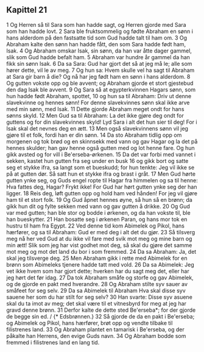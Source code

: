 ## Kapittel 21

1 Og Herren så til Sara som han hadde sagt, og Herren gjorde med Sara som han hadde lovt.
2 Sara ble fruktsommelig og fødte Abraham en sønn i hans alderdom på den fastsatte tid som Gud hadde talt til ham om.
3 Og Abraham kalte den sønn han hadde fått, den som Sara hadde født ham, Isak.
4 Og Abraham omskar Isak, sin sønn, da han var åtte dager gammel, slik som Gud hadde befalt ham.
5 Abraham var hundre år gammel da han fikk sin sønn Isak.
6 Da sa Sara: Gud har gjort det så at jeg må le; alle som hører dette, vil le av meg.
7 Og hun sa: Hvem skulle vel ha sagt til Abraham at Sara gir barn å die? Og nå har jeg født ham en sønn i hans alderdom.
8 Og gutten vokste opp og ble avvent; og Abraham gjorde et stort gjestebud den dag Isak ble avvent.
9 Og Sara så at egypterkvinnen Hagars sønn, som hun hadde født Abraham, spottet,
10 og hun sa til Abraham: Driv ut denne slavekvinne og hennes sønn! For denne slavekvinnes sønn skal ikke arve med min sønn, med Isak.
11 Dette gjorde Abraham meget ondt for hans sønns skyld.
12 Men Gud sa til Abraham: La det ikke gjøre deg ondt for guttens og for din slavekvinnes skyld! Lyd Sara i alt det hun sier til deg! For i Isak skal det nevnes deg en ætt.
13 Men også slavekvinnens sønn vil jeg gjøre til et folk, fordi han er din sønn.
14 Da sto Abraham tidlig opp om morgenen og tok brød og en skinnsekk med vann og gav Hagar og la det på hennes skulder; han gav henne også gutten med og lot henne fare. Og hun gikk avsted og for vill i Be'erseba-ørkenen.
15 Da det var forbi med vannet i sekken, kastet hun gutten fra seg under en busk
16 og gikk bort og satte seg et stykke ifra, sa langt som et bueskudd; for hun tenkte: Jeg vil ikke se på at gutten dør. Så satt hun et stykke ifra og brast i gråt.
17 Men Gud hørte gutten ynke seg, og Guds engel ropte til Hagar fra himmelen og sa til henne: Hva fattes deg, Hagar? Frykt ikke! For Gud har hørt gutten ynke seg der han ligger.
18 Reis deg, løft gutten opp og hold ham ved hånden! For jeg vil gjøre ham til et stort folk.
19 Og Gud åpnet hennes øyne, så hun så en brønn; da gikk hun dit og fylte sekken med vann og gav gutten å drikke.
20 Og Gud var med gutten; han ble stor og bodde i ørkenen, og da han vokste til, ble han bueskytter.
21 Han bosatte seg i ørkenen Paran, og hans mor tok en hustru til ham fra Egypt.
22 Ved denne tid kom Abimelek og Pikol, hans hærfører, og sa til Abraham: Gud er med deg i alt det du gjør.
23 Så tilsverg meg nå her ved Gud at du ikke vil fare med svik mot meg og mine barn og min ætt! Slik som jeg har vist godhet mot deg, så skal du gjøre det samme mot meg og mot det land du bor i som fremmed.
24 Da sa Abraham: Ja, det skal jeg tilsverge deg.
25 Men Abraham gikk i rette med Abimelek for en brønn som Abimeleks tjenere hadde tatt med vold.
26 Da sa Abimelek: Jeg vet ikke hvem som har gjort dette; hverken har du sagt meg det, eller har jeg hørt det før idag.
27 Da tok Abraham småfe og storfe og gav Abimelek, og de gjorde en pakt med hverandre.
28 Og Abraham stilte syv sauer av småfeet for seg selv.
29 Da sa Abimelek til Abraham Hva skal disse syv sauene her som du har stilt for seg selv?
30 Han svarte: Disse syv asuene skal du ta imot av meg; det skal være til et vitnesbyrd for meg at jeg har gravd denne brønn.
31 Derfor kalte de dette sted Be'erseba*; for der gjorde de begge sin ed. / {* Edsbrønnen.}
32 Så gjorde de da en pakt i Be'erseba; og Abimelek og Pikol, hans hærfører, brøt opp og vendte tilbake til filistrenes land.
33 Og Abraham plantet en tamarisk i Be'erseba, og der påkalte han Herrens, den evige Guds navn.
34 Og Abraham bodde som fremmed i filistrenes land en lang tid.
